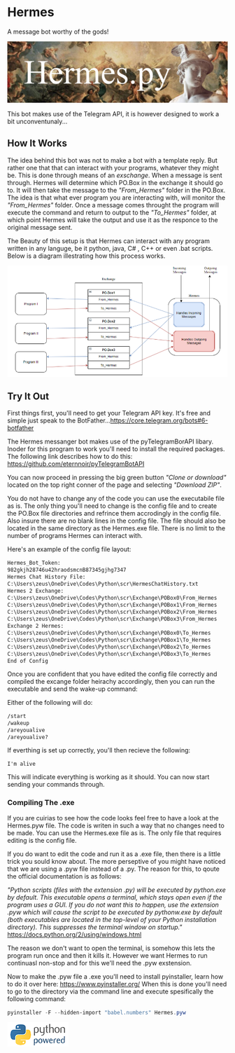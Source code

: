 # Hermes
A message bot worthy of the gods!

![](Images/HermesBanner.png)

This bot makes use of the Telegram API, it is however designed to work a bit unconventunaly...

## How It Works

The idea behind this bot was not to make a bot with a template reply. But rather one that that can interact with your programs, whatever they might be. This is done through means of an *exschange*. When a message is sent through. Hermes will determine which PO.Box in the exchange it should go to. It will then take the message to the *"From_Hermes"* folder in the PO.Box. The idea is that what ever program you are interacting with, will monitor the *"From_Hermes"* folder. Once a message comes throught the program will execute the command and return to output to the *"To_Hermes"* folder, at which point Hermes will take the output and use it as the responce to the original message sent.

The Beauty of this setup is that Hermes can interact with any program written in any languge, be it python, java, C# , C++ or even .bat scripts. Below is a diagram illestrating how this process works.

![](Images/Hermes_Workflow.png)

## Try It Out

First things first, you'll need to get your Telegram API key. It's free and simple just speak to the BotFather...https://core.telegram.org/bots#6-botfather

The Hermes messanger bot makes use of the pyTelegramBorAPI libary. Inoder for this program to work you'll need to install the required packages. The following link describes how to do this:   https://github.com/eternnoir/pyTelegramBotAPI

You can now proceed in pressing the big green button *"Clone or download"* located on the top right conner of the page and selecting *"Download ZIP"*.

You do not have to change any of the code you can use the executabile file as is. The only thing you'll need to change is the config file and to create the PO.Box file directories and refrince them accrodingly in the config file. Also insure there are no blank lines in the config file. The file should also be located in the same directory as the Hermes.exe file. There is no limit to the number of programs Hermes can interact with.

Here's an example of the config file layout:

```
Hermes_Bot_Token:
982gkjh28746u42hraodsmcnB87345gjhg7347
Hermes Chat History File:
C:\Users\zeus\OneDrive\Codes\Python\scr\HermesChatHistory.txt
Hermes 2 Exchange:
C:\Users\zeus\OneDrive\Codes\Python\scr\Exchange\POBox0\From_Hermes
C:\Users\zeus\OneDrive\Codes\Python\scr\Exchange\POBox1\From_Hermes
C:\Users\zeus\OneDrive\Codes\Python\scr\Exchange\POBox2\From_Hermes
C:\Users\zeus\OneDrive\Codes\Python\scr\Exchange\POBox3\From_Hermes
Exchange 2 Hermes:
C:\Users\zeus\OneDrive\Codes\Python\scr\Exchange\POBox0\To_Hermes
C:\Users\zeus\OneDrive\Codes\Python\scr\Exchange\POBox1\To_Hermes
C:\Users\zeus\OneDrive\Codes\Python\scr\Exchange\POBox2\To_Hermes
C:\Users\zeus\OneDrive\Codes\Python\scr\Exchange\POBox3\To_Hermes
End of Config
```
Once you are confident that you have edited the config file correctly and compiled the excange folder heirachy accordingly, then you can run the executable and send the wake-up command:

Either of the following will do:

```
/start  
/wakeup 
/areyoualive 
/areyoualive?
```

If everthing is set up correctly, you'll then recieve the following:

```
I'm alive
```
This will indicate everything is working as it should. You can now start sending your commands through.


### Compiling The .exe ###

If you are cuirias to see how the code looks feel free to have a look at the Hermes.pyw file. The code is writen in such a way that no changes need to be made. You can use the Hermes.exe file as is. The only file that requires editing is the config file. 

If you do want to edit the code and run it as a .exe file, then there is a little trick you sould know about. The more perseptive of you might have noticed that we are using a .pyw file instead of a .py. The reason for this, to qoute the official documentation is as follows:

*"Python scripts (files with the extension .py) will be executed by python.exe by default. This executable opens a terminal, which stays open even if the program uses a GUI. If you do not want this to happen, use the extension .pyw which will cause the script to be executed by pythonw.exe by default (both executables are located in the top-level of your Python installation directory). This suppresses the terminal window on startup."* https://docs.python.org/2/using/windows.html

The reason we don't want to open the terminal, is somehow this lets the program run once and then it kills it. However we want Hermes to run continuasl non-stop and for this we'll need the .pyw exstension.

Now to make the .pyw file a .exe you'll need to install pyinstaller, learn how to do it over here:  https://www.pyinstaller.org/
When this is done you'll need to go to the directory via the command line and execute spesifically the following command:

```powershell
pyinstaller -F --hidden-import "babel.numbers" Hermes.pyw
```




![](Images/pythonpoweredlengthgif.gif)
